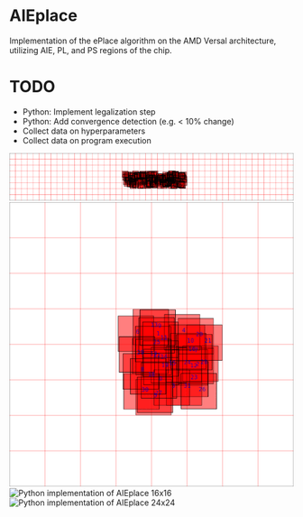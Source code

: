 # AIEplace
Implementation of the ePlace algorithm on the AMD Versal architecture, utilizing AIE, PL, and PS regions of the chip.

# TODO
* Python: Implement legalization step
* Python: Add convergence detection (e.g. < 10% change)
* Collect data on hyperparameters
* Collect data on program execution

![Python implementation of AIEplace 8x48](images/AIEplace_8x48.gif)
![Python implementation of AIEplace 8x8](images/AIEplace_8x8.gif)
![Python implementation of AIEplace 16x16](images/AIEplace_16x16.gif)
![Python implementation of AIEplace 24x24](images/AIEplace_24x24.gif)

